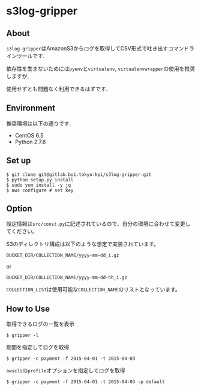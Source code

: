 # s3log-gripper

## About

`s3log-gripper`はAmazonS3からログを取得してCSV形式で吐き出すコマンドラインツールです.

依存性を生まないためには`pyenv`と`virtualenv`, `virtualenvwrapper`の使用を推奨しますが,

使用せずとも問題なく利用できるはずです.

## Environment

推奨環境は以下の通りです.

* CentOS 6.5
* Python 2.7.6

## Set up

```
$ git clone git@gitlab.boi.tokyo:kpi/s3log-gripper.git
$ python setup.py install
$ sudo yum install -y jq
$ aws configure # set key
```

## Option

設定情報は`src/const.py`に記述されているので、自分の環境に合わせて変更してください。

S3のディレクトリ構成は以下のような想定で実装されています。

`BUCKET_DIR/COLLECTION_NAME/yyyy-mm-dd_i.gz`

or 

`BUCKET_DIR/COLLECTION_NAME/yyyy-mm-dd-hh_i.gz`

`COLLECTION_LIST`は使用可能な`COLLECTION_NAME`のリストとなっています。

## How to Use

取得できるログの一覧を表示

```
$ gripper -l
```

期間を指定してログを取得

```
$ gripper -c payment -f 2015-04-01 -t 2015-04-03
```

`awscli`の`profile`オプションを指定してログを取得

```
$ gripper -c payment -f 2015-04-01 -t 2015-04-03 -p default
```
